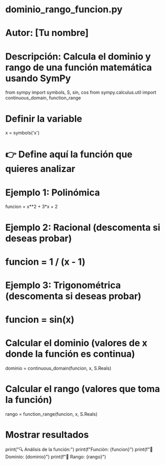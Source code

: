# dominio_rango_funcion.py
# Autor: [Tu nombre]
# Descripción: Calcula el dominio y rango de una función matemática usando SymPy

from sympy import symbols, S, sin, cos
from sympy.calculus.util import continuous_domain, function_range

# Definir la variable
x = symbols('x')

# 👉 Define aquí la función que quieres analizar
# Ejemplo 1: Polinómica
funcion = x**2 + 3*x + 2

# Ejemplo 2: Racional (descomenta si deseas probar)
# funcion = 1 / (x - 1)

# Ejemplo 3: Trigonométrica (descomenta si deseas probar)
# funcion = sin(x)

# Calcular el dominio (valores de x donde la función es continua)
dominio = continuous_domain(funcion, x, S.Reals)

# Calcular el rango (valores que toma la función)
rango = function_range(funcion, x, S.Reals)

# Mostrar resultados
print("🔍 Análisis de la función:")
print(f"Función: {funcion}")
print(f"📌 Dominio: {dominio}")
print(f"📌 Rango: {rango}")
